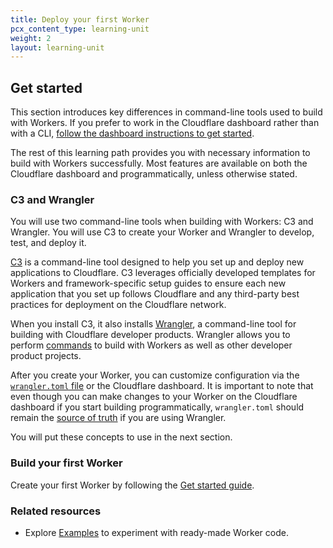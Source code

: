 ```yaml
---
title: Deploy your first Worker
pcx_content_type: learning-unit
weight: 2
layout: learning-unit
---
```


## Get started

This section introduces key differences in command-line tools used to build with Workers. If you prefer to work in the Cloudflare dashboard rather than with a CLI, [follow the dashboard instructions to get started](/workers/get-started/guide/#get-started-in-the-dashboard).

The rest of this learning path provides you with necessary information to build with Workers successfully. Most features are available on both the Cloudflare dashboard and programmatically, unless otherwise stated.

### C3 and Wrangler

You will use two command-line tools when building with Workers: C3 and Wrangler. You will use C3 to create your Worker and Wrangler to develop, test, and deploy it.

[C3](https://www.npmjs.com/package/create-cloudflare) is a command-line tool designed to help you set up and deploy new applications to Cloudflare. C3 leverages officially developed templates for Workers and framework-specific setup guides to ensure each new application that you set up follows Cloudflare and any third-party best practices for deployment on the Cloudflare network.

When you install C3, it also installs [Wrangler](/workers/wrangler/), a command-line tool for building with Cloudflare developer products. Wrangler allows you to perform [commands](/workers/wrangler/commands/) to build with Workers as well as other developer product projects.

After you create your Worker, you can customize configuration via the [`wrangler.toml` file](/workers/wrangler/configuration/) or the Cloudflare dashboard. It is important to note that even though you can make changes to your Worker on the Cloudflare dashboard if you start building programmatically, `wrangler.toml` should remain the [source of truth](/workers/wrangler/configuration/#source-of-truth) if you are using Wrangler.

You will put these concepts to use in the next section.

### Build your first Worker

Create your first Worker by following the [Get started guide](/workers/get-started/guide/).

### Related resources

* Explore [Examples](/workers/examples/) to experiment with ready-made Worker code.